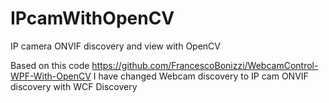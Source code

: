 # IPcamWithOpenCV
IP camera ONVIF discovery and view with OpenCV

Based on this code https://github.com/FrancescoBonizzi/WebcamControl-WPF-With-OpenCV
I have changed Webcam discovery to IP cam ONVIF discovery with WCF Discovery
